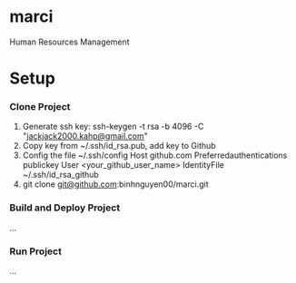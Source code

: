 # marci
Human Resources Management

# Setup
### Clone Project
1. Generate ssh key: ssh-keygen -t rsa -b 4096 -C "jackjack2000.kahp@gmail.com"
2. Copy key from ~/.ssh/id_rsa.pub, add key to Github
3. Config the file ~/.ssh/config
    Host github.com
        Preferredauthentications publickey
        User <your_github_user_name>
        IdentityFile ~/.ssh/id_rsa_github
4. git clone git@github.com:binhnguyen00/marci.git
### Build and Deploy Project
...
### Run Project
...
